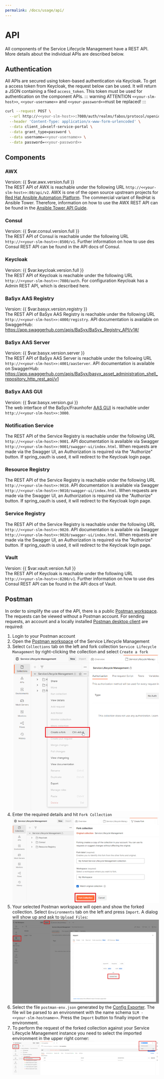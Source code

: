 ```yaml
---
permalink: /docs/usage/api/
---
```


# API
All components of the Service Lifecycle Management have a REST API. More details about the individual APIs are described below.

## Authentication
All APIs are secured using token-based authentication via Keycloak. To get a access token from Keycloak, the request below can be used. It will return a JSON containing a filed `access_token`. This token must be used for authentication on the component APIs.
::: warning ATTENTION
`<<your-slm-host>>`, `<<your-username>>` and `<<your-password>>`must be replaced!
:::
```sh
curl --request POST \
  --url http://<<your-slm-host>>:7080/auth/realms/fabos/protocol/openid-connect/token \
  --header 'Content-Type: application/x-www-form-urlencoded' \
  --data client_id=self-service-portal \
  --data grant_type=password \
  --data username=<<your-username>> \
  --data password=<<your-password>>
  ```

## Components

### AWX
Version: {{ $var.awx.version.full }} \
The REST API of AWX is reachable under the following URL `http://<<your-slm-host>>:80/api/v2`. AWX is one of the open source upstream projects for [Red Hat Ansible Automation Platform](https://www.ansible.com/products/automation-platform). The commercial variant of RedHat is Ansible Tower. Therefore, information on how to use the AWX REST API can be found in the [Ansible Tower API Guide](https://docs.ansible.com/ansible-tower/latest/html/towerapi/index.html).

### Consul
Version: {{ $var.consul.version.full }} \
The REST API of Consul is reachable under the following URL `http://<<your-slm-host>>:8500/v1`. Further information on how to use des Consul REST API can be found in the <a :href="'https://www.consul.io/api-docs/' + $var.consul.version.api" target="_blank">API docs of Consul</a>.

### Keycloak
Version: {{ $var.keycloak.version.full }} \
The REST API of Keycloak is reachable under the following URL `http://<<your-slm-host>>:7080/auth`. For configuration Keycloak has a Admin REST API, which is described <a :href="'https://www.keycloak.org/docs-api/' + $var.keycloak.version.api + '/rest-api/' " target="_blank">here</a>.

### BaSyx AAS Registry

Version: {{ $var.basyx.version.registry }} \
The REST API of BaSyx AAS Registry is reachable under the following URL `http://<<your-slm-host>>:4000/registry`. API documentation is available on SwaggerHub: <https://app.swaggerhub.com/apis/BaSyx/BaSyx_Registry_API/v1#/>

### BaSyx AAS Server

Version: {{ $var.basyx.version.server }} \
The REST API of BaSyx AAS Server is reachable under the following URL `http://<<your-slm-host>>:4001/aasServer`. API documentation is available on SwaggerHub: <https://app.swaggerhub.com/apis/BaSyx/basyx_asset_administration_shell_repository_http_rest_api/v1>

### BaSyx AAS GUI

Version: {{ $var.basyx.version.gui }} \
The web interface of the BaSyx/Fraunhofer [AAS GUI](https://github.com/eclipse-basyx/basyx-applications/tree/main/aas-gui) is reachable under `http://<<your-slm-host>>:3000`.

### Notification Service
The REST API of the Service Registry is reachable under the following URL `http://<<your-slm-host>>:9001`. API documentation is available via Swagger `http://<<your-slm-host>>:9001/swagger-ui/index.html`. When requests are made via the Swagger UI, an Authorization is required via the "Authorize" button. If spring_oauth is used, it will redirect to the Keycloak login page.

### Resource Registry
The REST API of the Service Registry is reachable under the following URL `http://<<your-slm-host>>:9010`. API documentation is available via Swagger `http://<<your-slm-host>>:9010/swagger-ui/index.html`. When requests are made via the Swagger UI, an Authorization is required via the "Authorize" button. If spring_oauth is used, it will redirect to the Keycloak login page.

### Service Registry
The REST API of the Service Registry is reachable under the following URL `http://<<your-slm-host>>:9020`. API documentation is available via Swagger `http://<<your-slm-host>>:9020/swagger-ui/index.html`. When requests are made via the Swagger UI, an Authorization is required via the "Authorize" button. If spring_oauth is used, it will redirect to the Keycloak login page.

### Vault
Version: {{ $var.vault.version.full }} \
The REST API of Keycloak is reachable under the following URL `http://<<your-slm-host>>:8200/v1`. Further information on how to use des Consul REST API can be found in the <a :href="'https://www.vaultproject.io/api-docs/' + $var.vault.version.api" target="_blank">API docs of Vault</a>.

## Postman
In order to simplify the use of the API, there is a public [Postman workspace](https://www.postman.com/fabos-ai/workspace/service-lifecycle-management). The requests can be viewed without a Postman account. For sending requests, an account and a locally installed [Postman desktop client](https://www.postman.com/downloads/) are required:

1) Login to your Postman account
2) Open the [Postman workspace](https://www.postman.com/fabos-ai/workspace/service-lifecycle-management) of the Service Lifecycle Management
3) Select `Collections` tab on the left and fork collection `Service Lifecycle Management` by right-clicking the collection and select `Create a fork`
![Fork collection 'Service Lifecycle Management'](/img/figures/api/postman_fork_collection.png)
4) Enter the required details and hit `Fork Collection`
![Fork collection 'Service Lifecycle Management'](/img/figures/api/postman_fork_collection_details.png)
5) Your selected Postman workspace will open and show the forked collection. Select `Environments` tab on the left and press `Import`. A dialog will show up and ask to `Upload Files`:
![Fork collection 'Service Lifecycle Management'](/img/figures/api/postman_import_environment.png)
6) Select the file `postman-env.json` generated by the [Config Exporter](/docs/development/developers/#local-development). The file wil be parsed to an environment with the name schema `SLM - <<your-slm-hostname>>`. Press the `Import` button to finally import the environment.
7) To perform the request of the forked collection against your Service Lifecycle Management instance you need to select the imported environment in the upper right corner: 
![Fork collection 'Service Lifecycle Management'](/img/figures/api/postman_select_environment.png)
